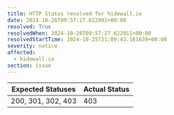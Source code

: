 ```yaml
---
title: HTTP Status resolved for hidewall.io
date: 2024-10-26T09:57:27.622902+00:00
resolved: True
resolvedWhen: 2024-10-26T09:57:27.622911+00:00
resolvedStartTime: 2024-10-25T21:09:43.161639+00:00
severity: notice
affected:
  - hidewall.io
section: issue
---
```


| Expected Statuses | Actual Status  |
|-------------------|----------------|
| 200, 301, 302, 403 | 403 |
